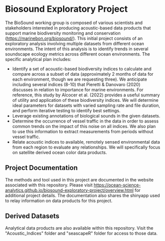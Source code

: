 # Biosound Exploratory Project
The BioSound working group is composed of various scientists and stakeholders interested in producing acoustic-based data products that support marine biodiversity monitoring and conservation (https://marinebon.org/biosound/). This initial project consists of an exploratory analysis involving multiple datasets from different ocean environments. The intent of this analysis is to identify trends in several soundscape ecology metrics across different ocean environments. The specific analytical plan includes:
* Identify a set of acoustic-based biodiversity indices to calculate and compare across a subset of data (approximately 2 months of data for each environment, though we are requesting three). We anticipate including several indices (8-10) that Pieretti & Danovaro (2020) discusses in relation to importance for marine environments. For reference, this study by Alcocer et al. (2022) provides a useful summary of utility and application of these biodiversity indices. We will determine ideal parameters for datasets with varied sampling rate and file duration, and perform iterative testing to identify best settings.
* Leverage existing annotations of biological sounds in the given datasets.
* Determine the occurrence of vessel traffic in the data in order to assess common trends on the impact of this noise on all indices. We also plan to use this information to extract measurements from periods without vessel traffic.
* Relate acoustic indices to available, remotely sensed environmental data from each region to evaluate any relationships. We will specifically focus on satellite derived ocean color data products.

## Project Documentation
The methods and tool used in this project are documented in the website associated with this repository. Please visit https://ocean-science-analytics.github.io/biosound-exploratory-project/overview.html for additional project details. The documentation also shares the shinyapp used to relay information on data products for this project. 

## Derived Datasets
Analytical data products are also available within this repository. Visit the "Acoustic_Indices" folder and "seascapeR" folder for access to those data.  
